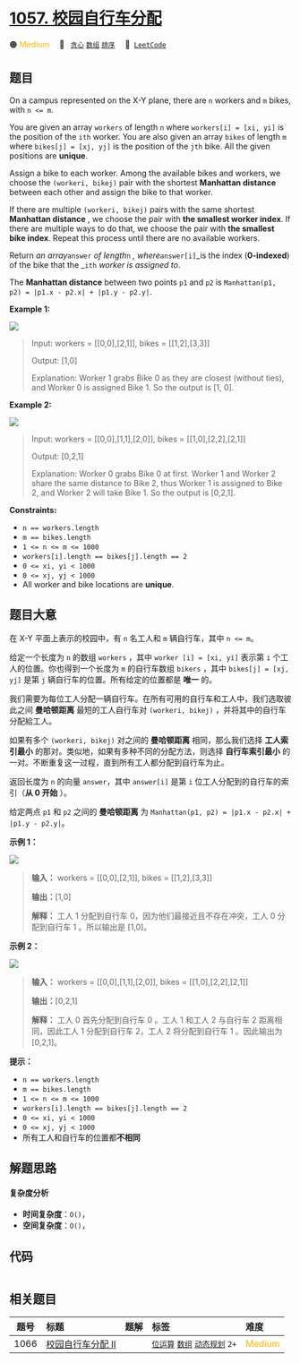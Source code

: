 # [1057. 校园自行车分配](https://leetcode.com/problems/campus-bikes)

🟠 <font color=#ffb800>Medium</font>&emsp; 🔖&ensp; [`贪心`](/tag/greedy.md) [`数组`](/tag/array.md) [`排序`](/tag/sorting.md)&emsp; 🔗&ensp;[`LeetCode`](https://leetcode.com/problems/campus-bikes)

## 题目

On a campus represented on the X-Y plane, there are `n` workers and `m` bikes,
with `n <= m`.

You are given an array `workers` of length `n` where `workers[i] = [xi, yi]`
is the position of the `ith` worker. You are also given an array `bikes` of
length `m` where `bikes[j] = [xj, yj]` is the position of the `jth` bike. All
the given positions are **unique**.

Assign a bike to each worker. Among the available bikes and workers, we choose
the `(workeri, bikej)` pair with the shortest **Manhattan distance** between
each other and assign the bike to that worker.

If there are multiple `(workeri, bikej)` pairs with the same shortest
**Manhattan distance** , we choose the pair with **the smallest worker
index**. If there are multiple ways to do that, we choose the pair with **the
smallest bike index**. Repeat this process until there are no available
workers.

Return _an array_`answer` _of length_`n` _, where_`answer[i]`_is the index
(**0-indexed**) of the bike that the _`ith` _worker is assigned to_.

The **Manhattan distance** between two points `p1` and `p2` is `Manhattan(p1,
p2) = |p1.x - p2.x| + |p1.y - p2.y|`.



**Example 1:**

![](https://fastly.jsdelivr.net/gh/doocs/leetcode@main/solution/1000-1099/1057.Campus%20Bikes/images/1261_example_1_v2.png)

> Input: workers = [[0,0],[2,1]], bikes = [[1,2],[3,3]]
> 
> Output: [1,0]
> 
> Explanation: Worker 1 grabs Bike 0 as they are closest (without ties), and Worker 0 is assigned Bike 1. So the output is [1, 0].

**Example 2:**

![](https://fastly.jsdelivr.net/gh/doocs/leetcode@main/solution/1000-1099/1057.Campus%20Bikes/images/1261_example_2_v2.png)

> Input: workers = [[0,0],[1,1],[2,0]], bikes = [[1,0],[2,2],[2,1]]
> 
> Output: [0,2,1]
> 
> Explanation: Worker 0 grabs Bike 0 at first. Worker 1 and Worker 2 share the same distance to Bike 2, thus Worker 1 is assigned to Bike 2, and Worker 2 will take Bike 1. So the output is [0,2,1].

**Constraints:**

  * `n == workers.length`
  * `m == bikes.length`
  * `1 <= n <= m <= 1000`
  * `workers[i].length == bikes[j].length == 2`
  * `0 <= xi, yi < 1000`
  * `0 <= xj, yj < 1000`
  * All worker and bike locations are **unique**.


## 题目大意

在 X-Y 平面上表示的校园中，有 `n` 名工人和 `m` 辆自行车，其中 `n <= m`。

给定一个长度为 `n` 的数组 `workers` ，其中 `worker [i] = [xi, yi]` 表示第 `i` 个工人的位置。你也得到一个长度为
`m` 的自行车数组 `bikers` ，其中 `bikes[j] = [xj, yj]` 是第 `j` 辆自行车的位置。所有给定的位置都是 **唯一**
的。

我们需要为每位工人分配一辆自行车。在所有可用的自行车和工人中，我们选取彼此之间 **曼哈顿距离** 最短的工人自行车对 `(workeri, bikej)`
，并将其中的自行车分配給工人。

如果有多个 `(workeri, bikej)` 对之间的 **曼哈顿距离** 相同，那么我们选择 **工人索引最小**
的那对。类似地，如果有多种不同的分配方法，则选择 **自行车索引最小** 的一对。不断重复这一过程，直到所有工人都分配到自行车为止。

返回长度为 `n` 的向量 `answer`，其中 `answer[i]` 是第 `i` 位工人分配到的自行车的索引（**从 0 开始** ）。

给定两点 `p1` 和 `p2` 之间的 **曼哈顿距离** 为 `Manhattan(p1, p2) = |p1.x - p2.x| + |p1.y -
p2.y|`。



**示例 1：**

![](https://fastly.jsdelivr.net/gh/doocs/leetcode@main/solution/1000-1099/1057.Campus%20Bikes/images/1261_example_1_v2.png)

> 
> 
> 
> 
> 
> **输入：** workers = [[0,0],[2,1]], bikes = [[1,2],[3,3]]
> 
> **输出：**[1,0]
> 
> **解释：** 工人 1 分配到自行车 0，因为他们最接近且不存在冲突，工人 0 分配到自行车 1 。所以输出是 [1,0]。
> 
> 

**示例 2：**

![](https://fastly.jsdelivr.net/gh/doocs/leetcode@main/solution/1000-1099/1057.Campus%20Bikes/images/1261_example_2_v2.png)

> 
> 
> 
> 
> 
> **输入：** workers = [[0,0],[1,1],[2,0]], bikes = [[1,0],[2,2],[2,1]]
> 
> **输出：**[0,2,1]
> 
> **解释：** 工人 0 首先分配到自行车 0 。工人 1 和工人 2 与自行车 2 距离相同，因此工人 1 分配到自行车 2，工人 2 将分配到自行车 1 。因此输出为 [0,2,1]。
> 
> 



**提示：**

  * `n == workers.length`
  * `m == bikes.length`
  * `1 <= n <= m <= 1000`
  * `workers[i].length == bikes[j].length == 2`
  * `0 <= xi, yi < 1000`
  * `0 <= xj, yj < 1000`
  * 所有工人和自行车的位置都**不相同**


## 解题思路

#### 复杂度分析

- **时间复杂度**：`O()`，
- **空间复杂度**：`O()`，

## 代码

```javascript

```

## 相关题目

<!-- prettier-ignore -->
| 题号 | 标题 | 题解 | 标签 | 难度 |
| :------: | :------ | :------: | :------ | :------ |
| 1066 | [校园自行车分配 II](https://leetcode.com/problems/campus-bikes-ii) |  |  [`位运算`](/tag/bit-manipulation.md) [`数组`](/tag/array.md) [`动态规划`](/tag/dynamic-programming.md) `2+` | <font color=#ffb800>Medium</font> |